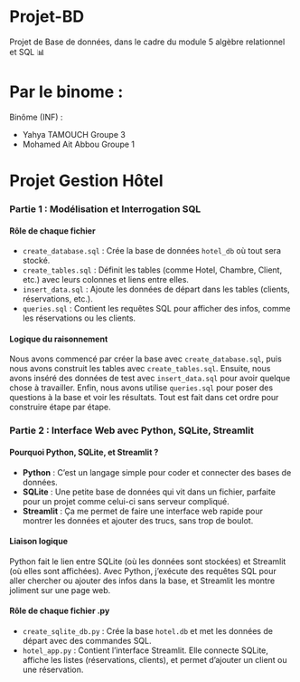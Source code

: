 # Projet-BD
Projet de Base de données, dans le cadre du module 5 algèbre relationnel et SQL 📊
# Par le binome :
Binôme (INF) :
- Yahya TAMOUCH Groupe 3 
- Mohamed Ait Abbou Groupe 1 
# Projet Gestion Hôtel
### Partie 1 : Modélisation et Interrogation SQL

#### Rôle de chaque fichier
- `create_database.sql` : Crée la base de données `hotel_db` où tout sera stocké.
- `create_tables.sql` : Définit les tables (comme Hotel, Chambre, Client, etc.) avec leurs colonnes et liens entre elles.
- `insert_data.sql` : Ajoute les données de départ dans les tables (clients, réservations, etc.).
- `queries.sql` : Contient les requêtes SQL pour afficher des infos, comme les réservations ou les clients.

#### Logique du raisonnement
Nous avons commencé par créer la base avec `create_database.sql`, puis nous avons construit les tables avec `create_tables.sql`. Ensuite, nous avons inséré des données de test avec `insert_data.sql` pour avoir quelque chose à travailler. Enfin, nous avons utilise `queries.sql` pour poser des questions à la base et voir les résultats. Tout est fait dans cet ordre pour construire étape par étape.

### Partie 2 : Interface Web avec Python, SQLite, Streamlit

#### Pourquoi Python, SQLite, et Streamlit ?
- **Python** : C’est un langage simple pour coder et connecter des bases de données.
- **SQLite** : Une petite base de données qui vit dans un fichier, parfaite pour un projet comme celui-ci sans serveur compliqué.
- **Streamlit** : Ça me permet de faire une interface web rapide pour montrer les données et ajouter des trucs, sans trop de boulot.

#### Liaison logique
Python fait le lien entre SQLite (où les données sont stockées) et Streamlit (où elles sont affichées). Avec Python, j’exécute des requêtes SQL pour aller chercher ou ajouter des infos dans la base, et Streamlit les montre joliment sur une page web.

#### Rôle de chaque fichier .py
- `create_sqlite_db.py` : Crée la base `hotel.db` et met les données de départ avec des commandes SQL.
- `hotel_app.py` : Contient l’interface Streamlit. Elle connecte SQLite, affiche les listes (réservations, clients), et permet d’ajouter un client ou une réservation.

